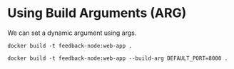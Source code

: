 # Using Build Arguments (ARG)

We can set a dynamic argument using args.

```shell
docker build -t feedback-node:web-app .

docker build -t feedback-node:web-app --build-arg DEFAULT_PORT=8000 .
```
